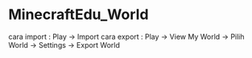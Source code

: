 # MinecraftEdu_World

cara import : Play -> Import
cara export : Play -> View My World -> Pilih World -> Settings -> Export World
